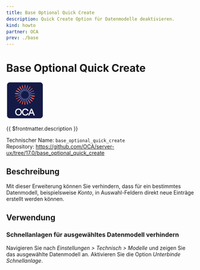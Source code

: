 ```yaml
---
title: Base Optional Quick Create
description: Quick Create Option für Datenmodelle deaktivieren.
kind: howto
partner: OCA
prev: ./base
---
```

# Base Optional Quick Create
![icon_oca_app](attachments/icon_oca_app.png)

{{ $frontmatter.description }}

Technischer Name: `base_optional_quick_create`\
Repository: <https://github.com/OCA/server-ux/tree/17.0/base_optional_quick_create>

## Beschreibung

Mit dieser Erweiterung können Sie verhindern, dass für ein bestimmtes Datenmodell, beispielsweise *Konto*, in Auswahl-Feldern direkt neue Einträge erstellt werden können.

## Verwendung

### Schnellanlagen für ausgewähltes Datenmodell verhindern

Navigieren Sie nach *Einstellungen > Technisch > Modelle* und zeigen Sie das ausgewählte Datenmodell an. Aktivieren Sie die Option *Unterbinde Schnellanlage*.
